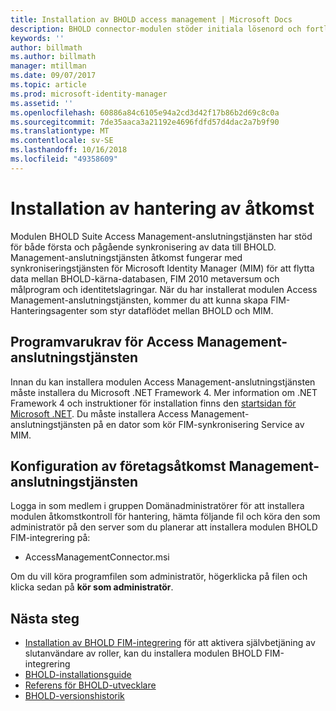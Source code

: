 ```yaml
---
title: Installation av BHOLD access management | Microsoft Docs
description: BHOLD connector-modulen stöder initiala lösenord och fortlöpande synkronisering av data
keywords: ''
author: billmath
ms.author: billmath
manager: mtillman
ms.date: 09/07/2017
ms.topic: article
ms.prod: microsoft-identity-manager
ms.assetid: ''
ms.openlocfilehash: 60886a84c6105e94a2cd3d42f17b86b2d69c8c0a
ms.sourcegitcommit: 7de35aaca3a21192e4696fdfd57d4dac2a7b9f90
ms.translationtype: MT
ms.contentlocale: sv-SE
ms.lasthandoff: 10/16/2018
ms.locfileid: "49358609"
---
```

# <a name="access-management-connector-installation"></a>Installation av hantering av åtkomst

Modulen BHOLD Suite Access Management-anslutningstjänsten har stöd för både första och pågående synkronisering av data till BHOLD. Management-anslutningstjänsten åtkomst fungerar med synkroniseringstjänsten för Microsoft Identity Manager (MIM) för att flytta data mellan BHOLD-kärna-databasen, FIM 2010 metaversum och målprogram och identitetslagringar. När du har installerat modulen Access Management-anslutningstjänsten, kommer du att kunna skapa FIM-Hanteringsagenter som styr dataflödet mellan BHOLD och MIM.

## <a name="access-management-connector-software-requirements"></a>Programvarukrav för Access Management-anslutningstjänsten

Innan du kan installera modulen Access Management-anslutningstjänsten måste installera du Microsoft .NET Framework 4. Mer information om .NET Framework 4 och instruktioner för installation finns den [startsidan för Microsoft .NET](http://www.microsoft.com/net).
Du måste installera Access Management-anslutningstjänsten på en dator som kör FIM-synkronisering Service av MIM.

## <a name="access-management-connector-setup"></a>Konfiguration av företagsåtkomst Management-anslutningstjänsten

Logga in som medlem i gruppen Domänadministratörer för att installera modulen åtkomstkontroll för hantering, hämta följande fil och köra den som administratör på den server som du planerar att installera modulen BHOLD FIM-integrering på:

- AccessManagementConnector.msi

Om du vill köra programfilen som administratör, högerklicka på filen och klicka sedan på **kör som administratör**.

## <a name="next-steps"></a>Nästa steg

- [Installation av BHOLD FIM-integrering](https://technet.microsoft.com/library/jj134093(v=ws.10).aspx) för att aktivera självbetjäning av slutanvändare av roller, kan du installera modulen BHOLD FIM-integrering
- [BHOLD-installationsguide](bhold-installation-guide.md)
- [Referens för BHOLD-utvecklare](../reference/mim2016-bhold-developer-reference.md)
- [BHOLD-versionshistorik](../reference/version-bhold-history.md)
